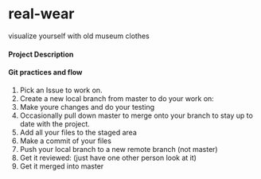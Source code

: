 # real-wear
visualize yourself with old museum clothes

#### Project Description

#### Git practices and flow
1. Pick an Issue to work on.
2. Create a new local branch from master to do your work on: 
3. Make youre changes and do your testing
4. Occasionally pull down master to merge onto your branch to stay up to date with the project.
5. Add all your files to the staged area
6. Make a commit of your files
7. Push your local branch to a new remote branch (not master)
8. Get it reviewed: (just have one other person look at it)
9. Get it merged into master
